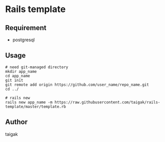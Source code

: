 Rails template
==============


## Requirement
* postgresql

## Usage
```
# need git-managed directory
mkdir app_name
cd app_name
git init
git remote add origin https://github.com/user_name/repo_name.git
cd ../

# rails new
rails new app_name -m https://raw.githubusercontent.com/taigak/rails-template/master/template.rb
```

## Author
taigak
